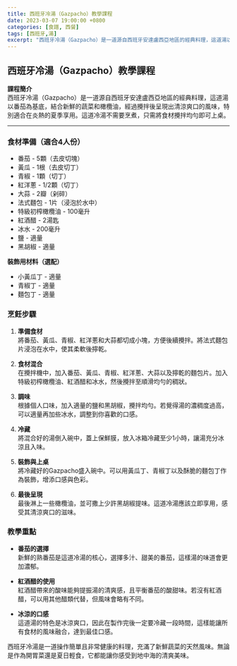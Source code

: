```yaml
---
title: 西班牙冷湯（Gazpacho）教學課程
date: 2023-03-07 19:00:00 +0800
categories: [食譜, 西餐]
tags: [西班牙,湯] 
excerpt: "西班牙冷湯（Gazpacho）是一道源自西班牙安達盧西亞地區的經典料理，這道湯以番茄為基底，結合新鮮的蔬菜和橄欖油，經過攪拌後呈現出清涼爽口的風味，特別適合在炎熱的夏季享用。這道冷湯不需要烹煮，只需將食材攪拌均勻即可上桌"
---
```


## 西班牙冷湯（Gazpacho）教學課程

**課程簡介**  
西班牙冷湯（Gazpacho）是一道源自西班牙安達盧西亞地區的經典料理，這道湯以番茄為基底，結合新鮮的蔬菜和橄欖油，經過攪拌後呈現出清涼爽口的風味，特別適合在炎熱的夏季享用。這道冷湯不需要烹煮，只需將食材攪拌均勻即可上桌。

---

### 食材準備（適合4人份）  
- 番茄 - 5顆（去皮切塊）  
- 黃瓜 - 1根（去皮切丁）  
- 青椒 - 1顆（切丁）  
- 紅洋蔥 - 1/2顆（切丁）  
- 大蒜 - 2瓣（剁碎）  
- 法式麵包 - 1片（浸泡於水中）  
- 特級初榨橄欖油 - 100毫升  
- 紅酒醋 - 2湯匙  
- 冰水 - 200毫升  
- 鹽 - 適量  
- 黑胡椒 - 適量

**裝飾用材料（選配）**  
- 小黃瓜丁 - 適量  
- 青椒丁 - 適量  
- 麵包丁 - 適量

### 烹飪步驟

1. **準備食材**  
   將番茄、黃瓜、青椒、紅洋蔥和大蒜都切成小塊，方便後續攪拌。將法式麵包片浸泡在水中，使其柔軟後擰乾。

2. **食材混合**  
   在攪拌機中，加入番茄、黃瓜、青椒、紅洋蔥、大蒜以及擰乾的麵包片。加入特級初榨橄欖油、紅酒醋和冰水，然後攪拌至順滑均勻的稠狀。

3. **調味**  
   根據個人口味，加入適量的鹽和黑胡椒，攪拌均勻。若覺得湯的濃稠度過高，可以適量再加些冰水，調整到你喜歡的口感。

4. **冷藏**  
   將混合好的湯倒入碗中，蓋上保鮮膜，放入冰箱冷藏至少1小時，讓湯充分冰涼且入味。

5. **裝飾與上桌**  
   將冷藏好的Gazpacho盛入碗中。可以用黃瓜丁、青椒丁以及酥脆的麵包丁作為裝飾，增添口感與色彩。

6. **最後呈現**  
   最後淋上一些橄欖油，並可撒上少許黑胡椒提味。這道冷湯應該立即享用，感受其清涼爽口的滋味。

### 教學重點  
- **番茄的選擇**  
  新鮮的熟番茄是這道冷湯的核心，選擇多汁、甜美的番茄，這樣湯的味道會更加濃郁。

- **紅酒醋的使用**  
  紅酒醋帶來的酸味能夠提振湯的清爽感，且平衡番茄的酸甜味。若沒有紅酒醋，可以用其他醋類代替，但風味會略有不同。

- **冰涼的口感**  
  這道湯的特色是冰涼爽口，因此在製作完後一定要冷藏一段時間，這樣能讓所有食材的風味融合，達到最佳口感。

西班牙冷湯是一道操作簡單且非常健康的料理，充滿了新鮮蔬菜的天然風味。無論是作為開胃菜還是夏日輕食，它都能讓你感受到地中海的清爽美味。
